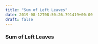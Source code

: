 ```yaml
---
title: "Sum of Left Leaves"
date: 2019-08-12T08:50:26.791419+00:00
draft: false
---
```


### Sum of Left Leaves
